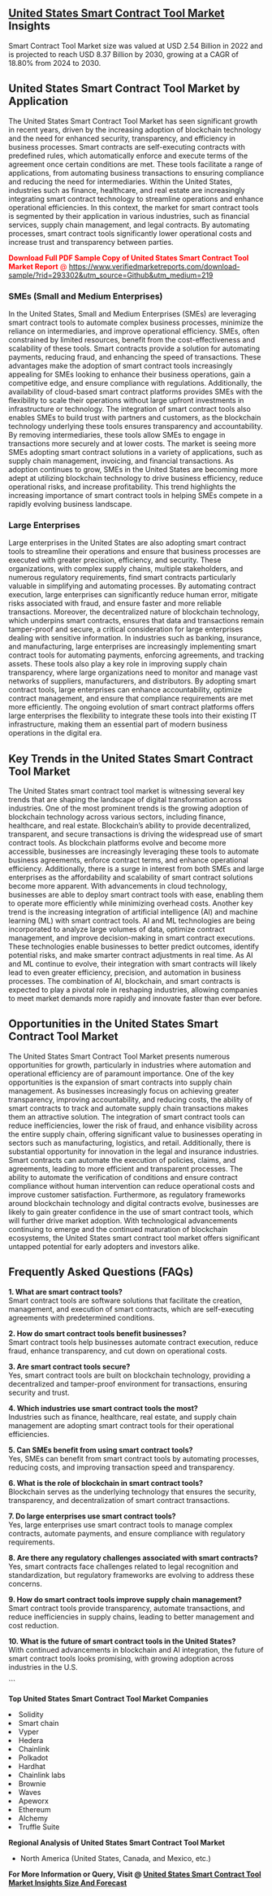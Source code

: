 <h2><a href="https://www.verifiedmarketreports.com/download-sample/?rid=293302&amp;utm_source=Github&amp;utm_medium=219" target="_blank">United States Smart Contract Tool Market</a> Insights</h2><p>Smart Contract Tool Market size was valued at USD 2.54 Billion in 2022 and is projected to reach USD 8.37 Billion by 2030, growing at a CAGR of 18.80% from 2024 to 2030.</p><p> <h2>United States Smart Contract Tool Market by Application</h2> <p>The United States Smart Contract Tool Market has seen significant growth in recent years, driven by the increasing adoption of blockchain technology and the need for enhanced security, transparency, and efficiency in business processes. Smart contracts are self-executing contracts with predefined rules, which automatically enforce and execute terms of the agreement once certain conditions are met. These tools facilitate a range of applications, from automating business transactions to ensuring compliance and reducing the need for intermediaries. Within the United States, industries such as finance, healthcare, and real estate are increasingly integrating smart contract technology to streamline operations and enhance operational efficiencies. In this context, the market for smart contract tools is segmented by their application in various industries, such as financial services, supply chain management, and legal contracts. By automating processes, smart contract tools significantly lower operational costs and increase trust and transparency between parties. <p><span class=""><span style="color: #ff0000;"><strong>Download Full PDF Sample Copy of United States Smart Contract Tool Market Report</strong> @ </span><a href="https://www.verifiedmarketreports.com/download-sample/?rid=293302&amp;utm_source=Github&amp;utm_medium=219" target="_blank">https://www.verifiedmarketreports.com/download-sample/?rid=293302&amp;utm_source=Github&amp;utm_medium=219</a></span></p></p> <h3>SMEs (Small and Medium Enterprises)</h3> <p>In the United States, Small and Medium Enterprises (SMEs) are leveraging smart contract tools to automate complex business processes, minimize the reliance on intermediaries, and improve operational efficiency. SMEs, often constrained by limited resources, benefit from the cost-effectiveness and scalability of these tools. Smart contracts provide a solution for automating payments, reducing fraud, and enhancing the speed of transactions. These advantages make the adoption of smart contract tools increasingly appealing for SMEs looking to enhance their business operations, gain a competitive edge, and ensure compliance with regulations. Additionally, the availability of cloud-based smart contract platforms provides SMEs with the flexibility to scale their operations without large upfront investments in infrastructure or technology. The integration of smart contract tools also enables SMEs to build trust with partners and customers, as the blockchain technology underlying these tools ensures transparency and accountability. By removing intermediaries, these tools allow SMEs to engage in transactions more securely and at lower costs. The market is seeing more SMEs adopting smart contract solutions in a variety of applications, such as supply chain management, invoicing, and financial transactions. As adoption continues to grow, SMEs in the United States are becoming more adept at utilizing blockchain technology to drive business efficiency, reduce operational risks, and increase profitability. This trend highlights the increasing importance of smart contract tools in helping SMEs compete in a rapidly evolving business landscape.</p> <h3>Large Enterprises</h3> <p>Large enterprises in the United States are also adopting smart contract tools to streamline their operations and ensure that business processes are executed with greater precision, efficiency, and security. These organizations, with complex supply chains, multiple stakeholders, and numerous regulatory requirements, find smart contracts particularly valuable in simplifying and automating processes. By automating contract execution, large enterprises can significantly reduce human error, mitigate risks associated with fraud, and ensure faster and more reliable transactions. Moreover, the decentralized nature of blockchain technology, which underpins smart contracts, ensures that data and transactions remain tamper-proof and secure, a critical consideration for large enterprises dealing with sensitive information. In industries such as banking, insurance, and manufacturing, large enterprises are increasingly implementing smart contract tools for automating payments, enforcing agreements, and tracking assets. These tools also play a key role in improving supply chain transparency, where large organizations need to monitor and manage vast networks of suppliers, manufacturers, and distributors. By adopting smart contract tools, large enterprises can enhance accountability, optimize contract management, and ensure that compliance requirements are met more efficiently. The ongoing evolution of smart contract platforms offers large enterprises the flexibility to integrate these tools into their existing IT infrastructure, making them an essential part of modern business operations in the digital era.</p> <h2>Key Trends in the United States Smart Contract Tool Market</h2> <p>The United States smart contract tool market is witnessing several key trends that are shaping the landscape of digital transformation across industries. One of the most prominent trends is the growing adoption of blockchain technology across various sectors, including finance, healthcare, and real estate. Blockchain’s ability to provide decentralized, transparent, and secure transactions is driving the widespread use of smart contract tools. As blockchain platforms evolve and become more accessible, businesses are increasingly leveraging these tools to automate business agreements, enforce contract terms, and enhance operational efficiency. Additionally, there is a surge in interest from both SMEs and large enterprises as the affordability and scalability of smart contract solutions become more apparent. With advancements in cloud technology, businesses are able to deploy smart contract tools with ease, enabling them to operate more efficiently while minimizing overhead costs. Another key trend is the increasing integration of artificial intelligence (AI) and machine learning (ML) with smart contract tools. AI and ML technologies are being incorporated to analyze large volumes of data, optimize contract management, and improve decision-making in smart contract executions. These technologies enable businesses to better predict outcomes, identify potential risks, and make smarter contract adjustments in real time. As AI and ML continue to evolve, their integration with smart contracts will likely lead to even greater efficiency, precision, and automation in business processes. The combination of AI, blockchain, and smart contracts is expected to play a pivotal role in reshaping industries, allowing companies to meet market demands more rapidly and innovate faster than ever before.</p> <h2>Opportunities in the United States Smart Contract Tool Market</h2> <p>The United States Smart Contract Tool Market presents numerous opportunities for growth, particularly in industries where automation and operational efficiency are of paramount importance. One of the key opportunities is the expansion of smart contracts into supply chain management. As businesses increasingly focus on achieving greater transparency, improving accountability, and reducing costs, the ability of smart contracts to track and automate supply chain transactions makes them an attractive solution. The integration of smart contract tools can reduce inefficiencies, lower the risk of fraud, and enhance visibility across the entire supply chain, offering significant value to businesses operating in sectors such as manufacturing, logistics, and retail. Additionally, there is substantial opportunity for innovation in the legal and insurance industries. Smart contracts can automate the execution of policies, claims, and agreements, leading to more efficient and transparent processes. The ability to automate the verification of conditions and ensure contract compliance without human intervention can reduce operational costs and improve customer satisfaction. Furthermore, as regulatory frameworks around blockchain technology and digital contracts evolve, businesses are likely to gain greater confidence in the use of smart contract tools, which will further drive market adoption. With technological advancements continuing to emerge and the continued maturation of blockchain ecosystems, the United States smart contract tool market offers significant untapped potential for early adopters and investors alike.</p> <h2>Frequently Asked Questions (FAQs)</h2> <p><strong>1. What are smart contract tools?</strong><br>Smart contract tools are software solutions that facilitate the creation, management, and execution of smart contracts, which are self-executing agreements with predetermined conditions.</p> <p><strong>2. How do smart contract tools benefit businesses?</strong><br>Smart contract tools help businesses automate contract execution, reduce fraud, enhance transparency, and cut down on operational costs.</p> <p><strong>3. Are smart contract tools secure?</strong><br>Yes, smart contract tools are built on blockchain technology, providing a decentralized and tamper-proof environment for transactions, ensuring security and trust.</p> <p><strong>4. Which industries use smart contract tools the most?</strong><br>Industries such as finance, healthcare, real estate, and supply chain management are adopting smart contract tools for their operational efficiencies.</p> <p><strong>5. Can SMEs benefit from using smart contract tools?</strong><br>Yes, SMEs can benefit from smart contract tools by automating processes, reducing costs, and improving transaction speed and transparency.</p> <p><strong>6. What is the role of blockchain in smart contract tools?</strong><br>Blockchain serves as the underlying technology that ensures the security, transparency, and decentralization of smart contract transactions.</p> <p><strong>7. Do large enterprises use smart contract tools?</strong><br>Yes, large enterprises use smart contract tools to manage complex contracts, automate payments, and ensure compliance with regulatory requirements.</p> <p><strong>8. Are there any regulatory challenges associated with smart contracts?</strong><br>Yes, smart contracts face challenges related to legal recognition and standardization, but regulatory frameworks are evolving to address these concerns.</p> <p><strong>9. How do smart contract tools improve supply chain management?</strong><br>Smart contract tools provide transparency, automate transactions, and reduce inefficiencies in supply chains, leading to better management and cost reduction.</p> <p><strong>10. What is the future of smart contract tools in the United States?</strong><br>With continued advancements in blockchain and AI integration, the future of smart contract tools looks promising, with growing adoption across industries in the U.S.</p> ```</p><p><strong>Top United States Smart Contract Tool Market Companies</strong></p><div data-test-id=""><p><li>Solidity</li><li> Smart chain</li><li> Vyper</li><li> Hedera</li><li> Chainlink</li><li> Polkadot</li><li> Hardhat</li><li> Chainlink labs</li><li> Brownie</li><li> Waves</li><li> Apeworx</li><li> Ethereum</li><li> Alchemy</li><li> Truffle Suite</li></p><div><strong>Regional Analysis of&nbsp;United States Smart Contract Tool Market</strong></div><ul><li dir="ltr"><p dir="ltr">North America&nbsp;(United States, Canada, and Mexico, etc.)</p></li></ul><p><strong>For More Information or Query, Visit @&nbsp;</strong><strong><a href="https://www.verifiedmarketreports.com/product/smart-contract-tool-market/?utm_source=Github&amp;utm_medium=219" target="_blank">United States Smart Contract Tool Market Insights Size And Forecast</a></strong></p></div>
